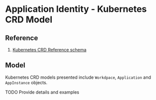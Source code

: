 # Application Identity - Kubernetes CRD Model

## Reference
1. [Kubernetes CRD Reference schema](../resources/tfschema.yaml)


## Model
Kubernetes CRD models presented include `Workdpace`, `Application` and `AppInstance` objects. 

TODO Provide details and examples